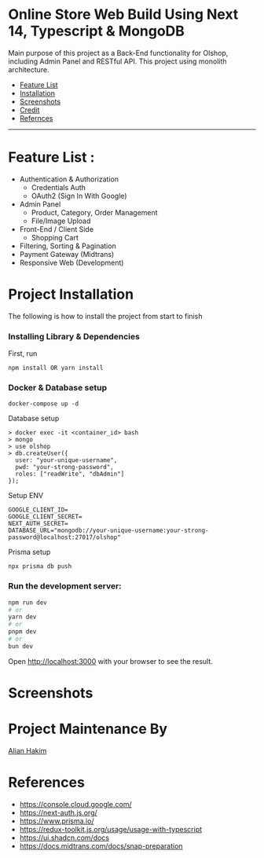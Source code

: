 # Online Store Web Build Using Next 14, Typescript & MongoDB

Main purpose of this project as a Back-End functionality for Olshop, including Admin Panel and RESTful API. This project using monolith architecture.

- [Feature List](#feature-list)
- [Installation](#project-installation)
- [Screenshots](#screenshots)
- [Credit](#project-maintenance-by)
- [Refernces](#references)

---

# Feature List :

- Authentication & Authorization
  - Credentials Auth
  - OAuth2 (Sign In With Google)
- Admin Panel
  - Product, Category, Order Management
  - File/Image Upload
- Front-End / Client Side
  - Shopping Cart
- Filtering, Sorting & Pagination
- Payment Gateway (Midtrans)
- Responsive Web (Development)

# Project Installation

The following is how to install the project from start to finish

### Installing Library & Dependencies

First, run

`npm install OR yarn install`

### Docker & Database setup

```
docker-compose up -d
```

Database setup

```
> docker exec -it <container_id> bash
> mongo
> use olshop
> db.createUser({
  user: "your-unique-username",
  pwd: "your-strong-password",
  roles: ["readWrite", "dbAdmin"]
});
```

Setup ENV

```
GOOGLE_CLIENT_ID=
GOOGLE_CLIENT_SECRET=
NEXT_AUTH_SECRET=
DATABASE_URL="mongodb://your-unique-username:your-strong-password@localhost:27017/olshop"
```

Prisma setup

```
npx prisma db push
```

### Run the development server:

```bash
npm run dev
# or
yarn dev
# or
pnpm dev
# or
bun dev
```

Open [http://localhost:3000](http://localhost:3000) with your browser to see the result.

# Screenshots

# Project Maintenance By

[Alian Hakim](https://github.com/alianhakim9)

# References

- https://console.cloud.google.com/
- https://next-auth.js.org/
- https://www.prisma.io/
- https://redux-toolkit.js.org/usage/usage-with-typescript
- https://ui.shadcn.com/docs
- https://docs.midtrans.com/docs/snap-preparation
